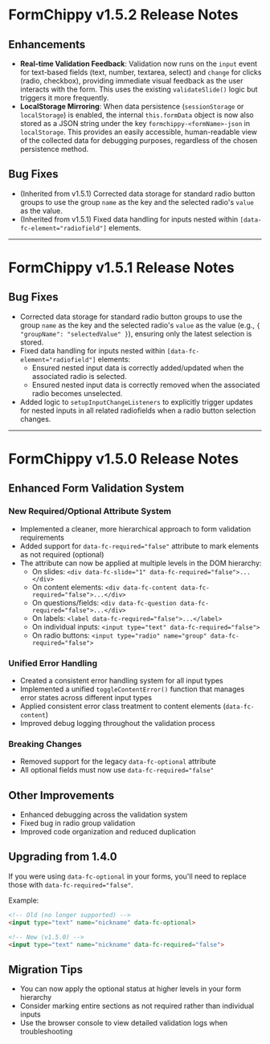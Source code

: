 # FormChippy v1.5.2 Release Notes

## Enhancements
- **Real-time Validation Feedback**: Validation now runs on the `input` event for text-based fields (text, number, textarea, select) and `change` for clicks (radio, checkbox), providing immediate visual feedback as the user interacts with the form. This uses the existing `validateSlide()` logic but triggers it more frequently.
- **LocalStorage Mirroring**: When data persistence (`sessionStorage` or `localStorage`) is enabled, the internal `this.formData` object is now also stored as a JSON string under the key `formchippy-<formName>-json` in `localStorage`. This provides an easily accessible, human-readable view of the collected data for debugging purposes, regardless of the chosen persistence method.

## Bug Fixes
- (Inherited from v1.5.1) Corrected data storage for standard radio button groups to use the group `name` as the key and the selected radio's `value` as the value.
- (Inherited from v1.5.1) Fixed data handling for inputs nested within `[data-fc-element="radiofield"]` elements.

---

# FormChippy v1.5.1 Release Notes

## Bug Fixes
- Corrected data storage for standard radio button groups to use the group `name` as the key and the selected radio's `value` as the value (e.g., `{ "groupName": "selectedValue" }`), ensuring only the latest selection is stored.
- Fixed data handling for inputs nested within `[data-fc-element="radiofield"]` elements:
    - Ensured nested input data is correctly added/updated when the associated radio is selected.
    - Ensured nested input data is correctly removed when the associated radio becomes unselected.
- Added logic to `setupInputChangeListeners` to explicitly trigger updates for nested inputs in all related radiofields when a radio button selection changes.

---

# FormChippy v1.5.0 Release Notes

## Enhanced Form Validation System

### New Required/Optional Attribute System
- Implemented a cleaner, more hierarchical approach to form validation requirements
- Added support for `data-fc-required="false"` attribute to mark elements as not required (optional)
- The attribute can now be applied at multiple levels in the DOM hierarchy:
  - On slides: `<div data-fc-slide="1" data-fc-required="false">...</div>`
  - On content elements: `<div data-fc-content data-fc-required="false">...</div>`
  - On questions/fields: `<div data-fc-question data-fc-required="false">...</div>`
  - On labels: `<label data-fc-required="false">...</label>`
  - On individual inputs: `<input type="text" data-fc-required="false">`
  - On radio buttons: `<input type="radio" name="group" data-fc-required="false">`

### Unified Error Handling
- Created a consistent error handling system for all input types
- Implemented a unified `toggleContentError()` function that manages error states across different input types
- Applied consistent error class treatment to content elements (`data-fc-content`)
- Improved debug logging throughout the validation process

### Breaking Changes
- Removed support for the legacy `data-fc-optional` attribute 
- All optional fields must now use `data-fc-required="false"`

## Other Improvements
- Enhanced debugging across the validation system
- Fixed bug in radio group validation
- Improved code organization and reduced duplication

## Upgrading from 1.4.0
If you were using `data-fc-optional` in your forms, you'll need to replace those with `data-fc-required="false"`.

Example:
```html
<!-- Old (no longer supported) -->
<input type="text" name="nickname" data-fc-optional>

<!-- New (v1.5.0) -->
<input type="text" name="nickname" data-fc-required="false">
```

## Migration Tips
- You can now apply the optional status at higher levels in your form hierarchy
- Consider marking entire sections as not required rather than individual inputs
- Use the browser console to view detailed validation logs when troubleshooting
